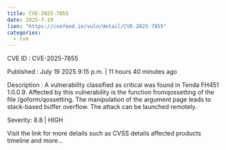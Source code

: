 ```yaml
--- 
title: CVE-2025-7855
date: 2025-7-19
lien: "https://cvefeed.io/vuln/detail/CVE-2025-7855"
categories:
  - cve
---
```


CVE ID : CVE-2025-7855

Published :  July 19
2025
9:15 p.m. | 11 hours
40 minutes ago

Description : A vulnerability classified as critical was found in Tenda FH451 1.0.0.9. Affected by this vulnerability is the function fromqossetting of the file /goform/qossetting. The manipulation of the argument page leads to stack-based buffer overflow. The attack can be launched remotely.

Severity: 8.8 | HIGH

Visit the link for more details
such as CVSS details
affected products
timeline
and more...
